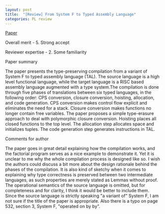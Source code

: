 ```yaml
---
layout: post
title:  "[Review] From System F to Typed Assembly Language"
categories: PL review
---
```


[Paper](https://doi.org/10.1145/319301.319345)

Overall merit - 5.  Strong accept

Reviewer expertise - 2.  Some familiarity

Paper summary

The paper presents the type-preserving compilation from a variant of System F to typed assembly language (TAL). The source language is a high level functional language, while the target language is a RISC based assembly language augmented with a type system.The compilation is done through five phases of translations between six typed languages, in the following order: CPS conversion, closure conversion, hoisting, allocation, and code generation. CPS conversion makes control flow explicit and eliminates the need for a stack. Closure conversion makes functions no longer contain free variables. The paper proposes a simple type-erasure approach to deal with polymorphic closure conversion. Hoisting places all closed functions to the top level. The allocation step allocates space and initializes tuples. The code generation step generates instructions in TAL.

Comments for author

The paper goes in great detail explaining how the compilation works, and the factorial program serves as a nice example to demonstrate it. Yet it is unclear to me why the whole compilation process is designed like so. I wish the authors could discuss a bit more about the design rationale behind the phases of the compilation. It is also kind of sketchy when it comes to explaining why type correctness is preserved between two intermediate languages, as such properties are merely stated as Lemmas without proof. The operational semantics of the source language is omitted, but for completeness and for clarity, I think it would be better to include them. Since the source language is strictly speaking "a variant of" System F, I am not sure if the title of the paper is appropriate. Also there is a typo on page 532, section 3, System F, "operated on by by".
